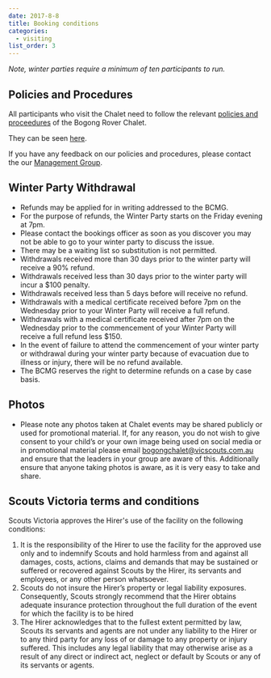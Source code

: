 ```yaml
---
date: 2017-8-8
title: Booking conditions
categories:
  - visiting
list_order: 3
---
```


_Note, winter parties require a minimum of ten participants to run._

## Policies and Procedures

All participants who visit the Chalet need to follow the relevant [policies and proceedures](https://bit.ly/bcmgpolicies) of the Bogong Rover Chalet.

They can be seen [here](https://bit.ly/bcmgpolicies).

If you have any feedback on our policies and procedures, please contact the our [Management Group](/about/contact/#management).

## Winter Party Withdrawal

 - Refunds may be applied for in writing addressed to the BCMG.
 - For the purpose of refunds, the Winter Party starts on the Friday evening at
   7pm.
 - Please contact the bookings officer as soon as you discover you may not be
   able to go to your winter party to discuss the issue.
 - There may be a waiting list so substitution is not permitted.
 - Withdrawals received more than 30 days prior to the winter party will receive
   a 90% refund.
 - Withdrawals received less than 30 days prior to the winter party will incur a
   $100 penalty.
 - Withdrawals received less than 5 days before will receive no refund.
 - Withdrawals with a medical certificate received before 7pm on the Wednesday
   prior to your Winter Party will receive a full refund.
 - Withdrawals with a medical certificate received after 7pm on the Wednesday
   prior to the commencement of your Winter Party will receive a full refund
   less $150.
 - In the event of failure to attend the commencement of your winter party or
   withdrawal during your winter party because of evacuation due to illness or
   injury, there will be no refund available.
 - The BCMG reserves the right to determine refunds on a case by case basis.

## Photos

 - Please note any photos taken at Chalet events may be shared publicly or used
   for promotional material. If, for any reason, you do not wish to give consent
   to your child’s or your own image being used on social media or in
   promotional material please email
   [bogongchalet@vicscouts.com.au](mailto:bogongchalet@vicscouts.com.au) and
   ensure that the leaders in your group are aware of this. Additionally ensure
   that anyone taking photos is aware, as it is very easy to take and share.

## Scouts Victoria terms and conditions

Scouts Victoria approves the Hirer's use of the facility on the following conditions:

1. It is the responsibility of the Hirer to use the facility for the approved use only and to indemnify Scouts and hold harmless from and against all damages, costs, actions, claims and demands that may be sustained or suffered or recovered against Scouts by the Hirer, its servants and employees, or any other person whatsoever.
2. Scouts do not insure the Hirer’s property or legal liability exposures. Consequently, Scouts strongly recommend that the Hirer obtains adequate insurance protection throughout the full duration of the event for which the facility is to be hired
3. The Hirer acknowledges that to the fullest extent permitted by law, Scouts its servants and agents are not under any liability to the Hirer or to any third party for any loss of or damage to any property or injury suffered. This includes any legal liability that may otherwise arise as a result of any direct or indirect act, neglect or default by Scouts or any of its servants or agents.
